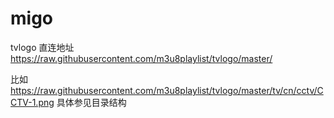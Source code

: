 # migo



tvlogo
直连地址 https://raw.githubusercontent.com/m3u8playlist/tvlogo/master/

比如 https://raw.githubusercontent.com/m3u8playlist/tvlogo/master/tv/cn/cctv/CCTV-1.png 具体参见目录结构
